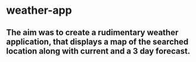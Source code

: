 # weather-app

## The aim was to create a rudimentary weather application, that displays a map of the searched location along with current and a 3 day forecast.
